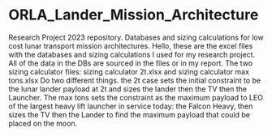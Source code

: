 # ORLA_Lander_Mission_Architecture
Research Project 2023 repository. Databases and sizing calculations for low cost lunar transport mission architectures.
Hello, these are the excel files with the databases and sizing calculations I used for my research project. 
All of the data in the DBs are sourced in the files or in my report.
The two sizing calculator files: sizing calculator 2t.xlsx and sizing calculator max tons.xlsx Do two different things. the 2t case
sets the initial constraint to be the lunar lander payload at 2t and sizes the lander then the TV then the Launcher. The max tons sets the constraint as the maximum payload to LEO of the 
largest heavy lift launcher in service today: the Falcon Heavy, then sizes the TV then the Lander to find the maximum payload that 
could be placed on the moon.
